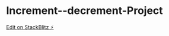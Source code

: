 # Increment--decrement-Project

[Edit on StackBlitz ⚡️](https://stackblitz.com/edit/incrementdecrementproject?file=src%2Fpolyfills.ts)
